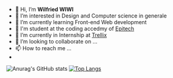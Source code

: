 - 👋 Hi, I’m **Wilfried WIWI**
- 👀 I’m interested in Design and Computer science in generale
- 🌱 I’m currently learning Front-end Web development
- 🌱 I'm student at the coding accedmy of [Epitech](https://epitech.bj)
- 🌱 I’m currently in Internship at [Trellix](https://www.trellix.io)
- 💞️ I’m looking to collaborate on ...
- 📫 How to reach me ...
- 


![Anurag's GitHub stats](https://github-readme-stats.vercel.app/api?username=mr3wi&show_icons=true&count_private=true&theme=dark)
[![Top Langs](https://github-readme-stats.vercel.app/api/top-langs/?username=mr3wi&langs_count=8&show_icons=true&count_private=true&theme=dark)](https://github.com/mr3wi/github-readme-stats)
  
<!---
mr3wi/mr3wi is a ✨ special ✨ repository because its `README.md` (this file) appears on your GitHub profile.
You can click the Preview link to take a look at your changes.
--->
